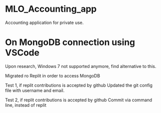 # MLO_Accounting_app
Accounting application for private use.

# On MongoDB connection using VSCode
Upon research, Windows 7 not supported anymore, find alternative to this.

Migrated ro Replit in order to access MongoDB

Test 1, if replit contributions is accepted by github
Updated the git config file with username and email.


Test 2, if replit contributions is accepted by github
Commit via command line, instead of replit